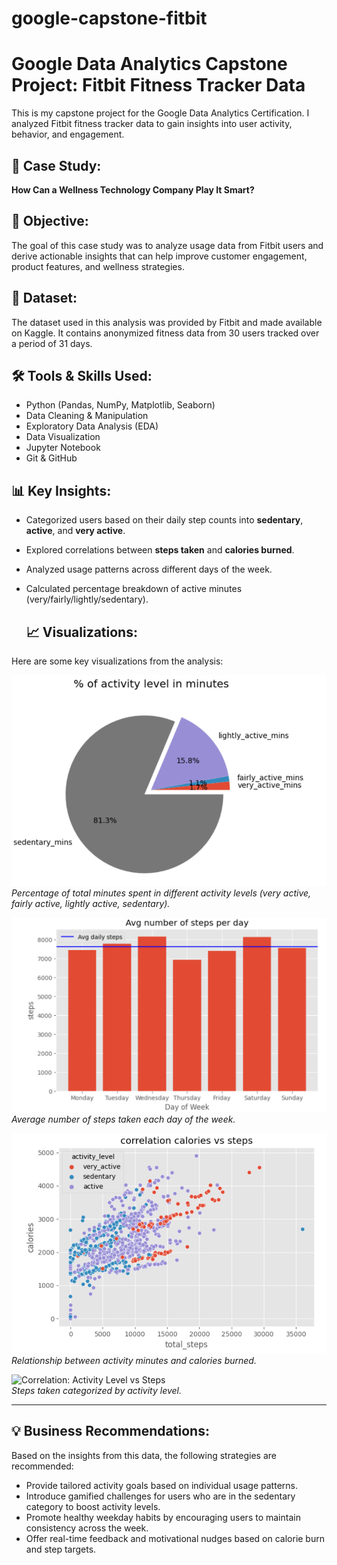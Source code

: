 # google-capstone-fitbit

# Google Data Analytics Capstone Project: Fitbit Fitness Tracker Data

This is my capstone project for the Google Data Analytics Certification. I analyzed Fitbit fitness tracker data to gain insights into user activity, behavior, and engagement.

## 📌 Case Study: 
**How Can a Wellness Technology Company Play It Smart?**

## 🧠 Objective:
The goal of this case study was to analyze usage data from Fitbit users and derive actionable insights that can help improve customer engagement, product features, and wellness strategies.

## 📁 Dataset:
The dataset used in this analysis was provided by Fitbit and made available on Kaggle. It contains anonymized fitness data from 30 users tracked over a period of 31 days.

## 🛠 Tools & Skills Used:
- Python (Pandas, NumPy, Matplotlib, Seaborn)
- Data Cleaning & Manipulation
- Exploratory Data Analysis (EDA)
- Data Visualization
- Jupyter Notebook
- Git & GitHub

## 📊 Key Insights:
- Categorized users based on their daily step counts into **sedentary**, **active**, and **very active**.
- Explored correlations between **steps taken** and **calories burned**.
- Analyzed usage patterns across different days of the week.
- Calculated percentage breakdown of active minutes (very/fairly/lightly/sedentary).

  ## 📈 Visualizations:

Here are some key visualizations from the analysis:

![% Activity Level in Minutes](images/%-activity-level.png)  
*Percentage of total minutes spent in different activity levels (very active, fairly active, lightly active, sedentary).*

![Average Number of Steps Per Day](images/average-number-of-steps.png)  
*Average number of steps taken each day of the week.*

![Correlation: Activity Minutes vs Calories](images/correlation-calories-vs-steps.png)  
*Relationship between activity minutes and calories burned.*

![Correlation: Activity Level vs Steps](images/correlation-between-actitvitylevel-and-minutes.png)  
*Steps taken categorized by activity level.*

---

## 💡 Business Recommendations:

Based on the insights from this data, the following strategies are recommended:

- Provide tailored activity goals based on individual usage patterns.
- Introduce gamified challenges for users who are in the sedentary category to boost activity levels.
- Promote healthy weekday habits by encouraging users to maintain consistency across the week.
- Offer real-time feedback and motivational nudges based on calorie burn and step targets.



 
